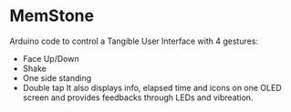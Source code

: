# MemStone
Arduino code to control a Tangible User Interface with 4 gestures:
- Face Up/Down
- Shake
- One side standing
- Double tap
It also displays info, elapsed time and icons on one OLED screen and provides feedbacks through LEDs and vibreation.

